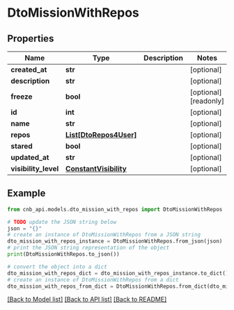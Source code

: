 # DtoMissionWithRepos


## Properties

Name | Type | Description | Notes
------------ | ------------- | ------------- | -------------
**created_at** | **str** |  | [optional] 
**description** | **str** |  | [optional] 
**freeze** | **bool** |  | [optional] [readonly] 
**id** | **int** |  | [optional] 
**name** | **str** |  | [optional] 
**repos** | [**List[DtoRepos4User]**](DtoRepos4User.md) |  | [optional] 
**stared** | **bool** |  | [optional] 
**updated_at** | **str** |  | [optional] 
**visibility_level** | [**ConstantVisibility**](ConstantVisibility.md) |  | [optional] 

## Example

```python
from cnb_api.models.dto_mission_with_repos import DtoMissionWithRepos

# TODO update the JSON string below
json = "{}"
# create an instance of DtoMissionWithRepos from a JSON string
dto_mission_with_repos_instance = DtoMissionWithRepos.from_json(json)
# print the JSON string representation of the object
print(DtoMissionWithRepos.to_json())

# convert the object into a dict
dto_mission_with_repos_dict = dto_mission_with_repos_instance.to_dict()
# create an instance of DtoMissionWithRepos from a dict
dto_mission_with_repos_from_dict = DtoMissionWithRepos.from_dict(dto_mission_with_repos_dict)
```
[[Back to Model list]](../README.md#documentation-for-models) [[Back to API list]](../README.md#documentation-for-api-endpoints) [[Back to README]](../README.md)



